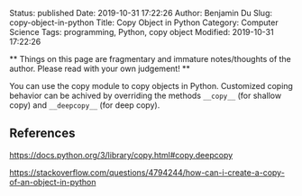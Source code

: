 Status: published
Date: 2019-10-31 17:22:26
Author: Benjamin Du
Slug: copy-object-in-python
Title: Copy Object in Python
Category: Computer Science
Tags: programming, Python, copy object
Modified: 2019-10-31 17:22:26

**
Things on this page are fragmentary and immature notes/thoughts of the author.
Please read with your own judgement!
**

You can use the copy module to copy objects in Python. 
Customized coping behavior can be achived by overriding the methods `__copy__` (for shallow copy)
    and `__deepcopy__` (for deep copy).

## References

https://docs.python.org/3/library/copy.html#copy.deepcopy

https://stackoverflow.com/questions/4794244/how-can-i-create-a-copy-of-an-object-in-python
